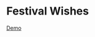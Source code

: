 Festival Wishes
=====================
<a target="_blank" href="https://inagaraj.github.io/wishes/" >Demo</a>
